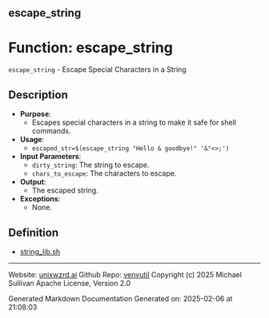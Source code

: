 ## escape_string
# Function: escape_string
`escape_string` - Escape Special Characters in a String
## Description
- **Purpose**:
  - Escapes special characters in a string to make it safe for shell commands.
- **Usage**: 
  - `escaped_str=$(escape_string "Hello & goodbye!" '&"<>;')`
- **Input Parameters**: 
  - `dirty_string`: The string to escape.
  - `chars_to_escape`: The characters to escape.
- **Output**: 
  - The escaped string.
- **Exceptions**: 
  - None.

## Definition 

* [string_lib.sh](../string_lib_sh.md)
---

Website: [unixwzrd.ai](https://unixwzrd.ai)
Github Repo: [venvutil](https://github.com/unixwzrd/venvutil)
Copyright (c) 2025 Michael Sullivan
Apache License, Version 2.0

Generated Markdown Documentation
Generated on: 2025-02-06 at 21:08:03
